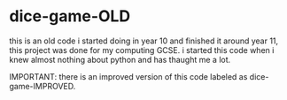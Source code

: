 # dice-game-OLD

this is an old code i started doing in year 10 and finished it around year 11, this project was done for my computing GCSE. i started this code when i knew almost nothing about python and has thaught me a lot.

IMPORTANT:
there is an improved version of this code labeled as dice-game-IMPROVED.
